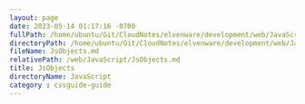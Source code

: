 ```yaml
---
layout: page
date: 2023-05-14 01:17:16 -0700
fullPath: /home/ubuntu/Git/CloudNotes/elvenware/development/web/JavaScript/JsObjects.md
directoryPath: /home/ubuntu/Git/CloudNotes/elvenware/development/web/JavaScript
fileName: JsObjects.md
relativePath: /web/JavaScript/JsObjects.md
title: JsObjects
directoryName: JavaScript
category : cssguide-guide
---
```



